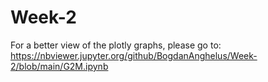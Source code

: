 # Week-2

For a better view of the plotly graphs, please go to:
https://nbviewer.jupyter.org/github/BogdanAnghelus/Week-2/blob/main/G2M.ipynb
